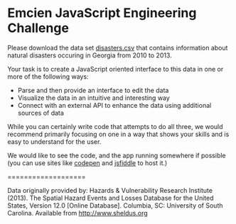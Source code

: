 # Emcien JavaScript Engineering Challenge

Please download the data set [disasters.csv](https://github.com/emcien/jobs/blob/master/disasters.csv) that contains information about natural disasters occuring in Georgia from 2010 to 2013.

Your task is to create a JavaScript oriented interface to this data in one or more of the following ways:

- Parse and then provide an interface to edit the data
- Visualize the data in an intuitive and interesting way
- Connect with an external API to enhance the data using additional sources of data

While you can certainly write code that attempts to do all three, we would recommend primarily focusing on one in a way that
shows your skills and is easy to understand for the user.

We would like to see the code, and the app running somewhere if possible (you can use sites like [codepen](http://codepen.io/) and [jsfiddle](http://jsfiddle.net/) to host it.)

===================

Data originally provided by: Hazards & Vulnerability Research Institute (2013). The Spatial Hazard Events and Losses Database for the United States, Version 12.0 [Online Database]. Columbia, SC: University of South Carolina. Available from http://www.sheldus.org
